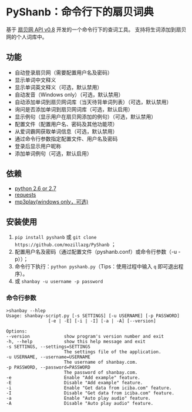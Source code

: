 # PyShanb：命令行下的扇贝词典

基于 [扇贝网 API v0.8](http://www.shanbay.com/support/dev/api.html "扇贝网 API v0.8") 开发的一个命令行下的查词工具。
支持将生词添加到扇贝网的个人词库中。

## 功能

* 自动登录扇贝网（需要配置用户名及密码）
* 显示单词中文释义
* 显示单词英文释义（可选，默认禁用）
* 自动发音（Windows only）（可选，默认禁用）
* 自动添加单词到扇贝网词库（当天待背单词列表）（可选，默认禁用）
* 询问是否添加单词到扇贝网词库（可选，默认启用）
* 显示例句（显示用户在扇贝网添加的例句）（可选，默认禁用）
* 配置文件（配置用户名、密码及其他功能项）
* 从爱词霸网获取单词信息（可选，默认禁用）
* 通过命令行参数指定配置文件、用户名及密码
* 登录后显示用户昵称
* 添加单词例句（可选，默认启用）

## 依赖

* [python 2.6 or 2.7](http://www.python.org/ "www.python.org")
* [requests](https://github.com/kennethreitz/requests "requests-github")
* [mp3play(windows only，可选)](https://code.google.com/p/mp3play/ "mp3play-url")

## 安装使用

1. `pip install pyshanb` 或 `git clone https://github.com/mozillazg/PyShanb` ；
2. 配置用户名及密码（通过配置文件（pyshanb.conf）或命令行参数（-u -p））；
3. 命令行下执行：`python pyshanb.py`（Tips：使用过程中输入 `q` 即可退出程序）。
4. 或 `shanbay -u username -p password`

### 命令行参数

    >shanbay --hlep
    Usage: shanbay-script.py [-s SETTINGS] [-u USERNAME] [-p PASSWORD]
                    [-e | -E] [-i | -I] [-a | -A] [--version]

    Options:
    --version             show program's version number and exit
    -h, --help            show this help message and exit
    -s SETTINGS, --settings=SETTINGS
                          The settings file of the application.
    -u USERNAME, --username=USERNAME
                          The username of shanbay.com.
    -p PASSWORD, --password=PASSWORD
                          The password of shanbay.com.
    -e                    Enable "Add example" feature.
    -E                    Disable "Add example" feature.
    -i                    Enable "Get data from iciba.com" feature.
    -I                    Disable "Get data from iciba.com" feature.
    -a                    Enable "Auto play audio" feature.
    -A                    Disable "Auto play audio" feature.
